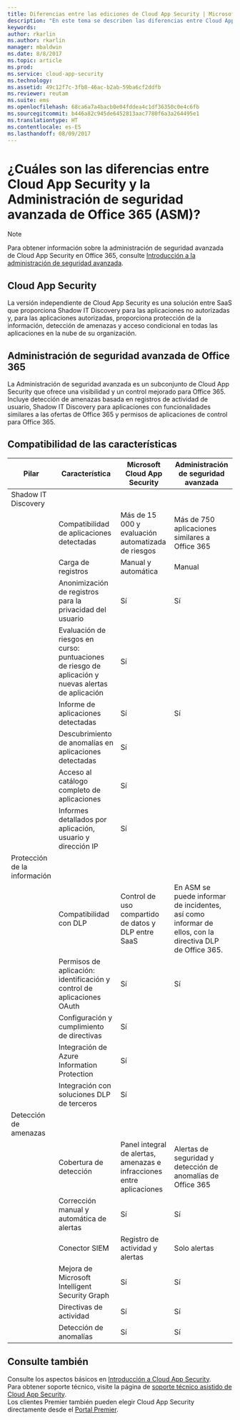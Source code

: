 ```yaml
---
title: Diferencias entre las ediciones de Cloud App Security | Microsoft Docs
description: "En este tema se describen las diferencias entre Cloud App Security y la Administración de seguridad avanzada de Office 365."
keywords: 
author: rkarlin
ms.author: rkarlin
manager: mbaldwin
ms.date: 8/8/2017
ms.topic: article
ms.prod: 
ms.service: cloud-app-security
ms.technology: 
ms.assetid: 49c12f7c-3fb8-46ac-b2ab-59ba6cf2ddfb
ms.reviewer: reutam
ms.suite: ems
ms.openlocfilehash: 68ca6a7a4bacb0e04fddea4c1df36350c0e4c6fb
ms.sourcegitcommit: b446a82c945de6452813aac7780f6a3a264495e1
ms.translationtype: HT
ms.contentlocale: es-ES
ms.lasthandoff: 08/09/2017
---
```

# <a name="what-are-the-differences-between-cloud-app-security-and-office-365-advanced-security-management-asm"></a>¿Cuáles son las diferencias entre Cloud App Security y la Administración de seguridad avanzada de Office 365 (ASM)?

> [!NOTE]
> Para obtener información sobre la administración de seguridad avanzada de Cloud App Security en Office 365, consulte [Introducción a la administración de seguridad avanzada](https://support.office.com/article/Get-started-with-Advanced-Management-Security-d9ee4d67-f2b3-42b4-9c9e-c4529904990a).

## <a name="cloud-app-security"></a>Cloud App Security 

La versión independiente de Cloud App Security es una solución entre SaaS que proporciona Shadow IT Discovery para las aplicaciones no autorizadas y, para las aplicaciones autorizadas, proporciona protección de la información, detección de amenazas y acceso condicional en todas las aplicaciones en la nube de su organización. 

## <a name="office-365-advanced-security-management"></a>Administración de seguridad avanzada de Office 365

La Administración de seguridad avanzada es un subconjunto de Cloud App Security que ofrece una visibilidad y un control mejorado para Office 365. Incluye detección de amenazas basada en registros de actividad de usuario, Shadow IT Discovery para aplicaciones con funcionalidades similares a las ofertas de Office 365 y permisos de aplicaciones de control para Office 365.

## <a name="feature-support"></a>Compatibilidad de las características

|Pilar|Característica|Microsoft Cloud App Security|Administración de seguridad avanzada|
|----|----|----|----|
|Shadow IT Discovery||||
||Compatibilidad de aplicaciones detectadas|Más de 15 000 y evaluación automatizada de riesgos|Más de 750 aplicaciones similares a Office 365|
||Carga de registros|Manual y automática|Manual|
||Anonimización de registros para la privacidad del usuario|Sí|Sí|
||Evaluación de riesgos en curso: puntuaciones de riesgo de aplicación y nuevas alertas de aplicación|Sí||
||Informe de aplicaciones detectadas|Sí|Sí|
||Descubrimiento de anomalías en aplicaciones detectadas|Sí||
||Acceso al catálogo completo de aplicaciones|Sí||
||Informes detallados por aplicación, usuario y dirección IP|Sí||
|Protección de la información||||
||Compatibilidad con DLP|Control de uso compartido de datos y DLP entre SaaS|En ASM se puede informar de incidentes, así como informar de ellos, con la directiva DLP de Office 365.|
||Permisos de aplicación: identificación y control de aplicaciones OAuth|Sí|Sí|
||Configuración y cumplimiento de directivas|Sí||
||Integración de Azure Information Protection|Sí||
||Integración con soluciones DLP de terceros|Sí||
|Detección de amenazas||||
||Cobertura de detección|Panel integral de alertas, amenazas e infracciones entre aplicaciones|Alertas de seguridad y detección de anomalías de Office 365|
||Corrección manual y automática de alertas|Sí|Sí|
||Conector SIEM|Registro de actividad y alertas|Solo alertas|
||Mejora de Microsoft Intelligent Security Graph|Sí|Sí|
||Directivas de actividad|Sí|Sí|
||Detección de anomalías|Sí|Sí|

## <a name="see-also"></a>Consulte también  

Consulte los aspectos básicos en [Introducción a Cloud App Security](getting-started-with-cloud-app-security.md).    
Para obtener soporte técnico, visite la página de [soporte técnico asistido de Cloud App Security](http://support.microsoft.com/oas/default.aspx?prid=16031).   
Los clientes Premier también pueden elegir Cloud App Security directamente desde el [Portal Premier](https://premier.microsoft.com/).   

